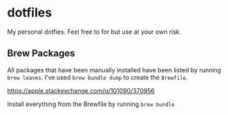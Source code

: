 # dotfiles
My personal dotfies. Feel free to for but use at your own risk.


## Brew Packages

All packages that have been manually installed have been listed by running
 `brew leaves`. I've used `brew bundle dump` to create the `Brewfile`.

https://apple.stackexchange.com/q/101090/370956

Install everything from the Brewfile by running `brew bundle`
